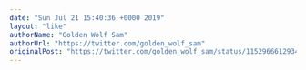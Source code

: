 ```yaml
---
date: "Sun Jul 21 15:40:36 +0000 2019"
layout: "like"
authorName: "Golden Wolf Sam"
authorUrl: "https://twitter.com/golden_wolf_sam"
originalPost: "https://twitter.com/golden_wolf_sam/status/1152966612934434817"
---
```

